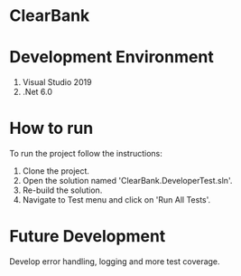 # ClearBank
# Development Environment
1. Visual Studio 2019
2. .Net 6.0

# How to run
To run the project follow the instructions:

1. Clone the project.
2. Open the solution named 'ClearBank.DeveloperTest.sln'.
3. Re-build the solution.
4. Navigate to Test menu and click on 'Run All Tests'.   

# Future Development
Develop error handling, logging and more test coverage.
